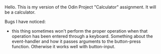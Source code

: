 Hello. This is my version of the Odin Project "Calculator" assignment. It 
will be a calculator.

Bugs I have noticed:

- this thing sometimes won't perform the proper operation when that operation
has been entered through a keyboard. Something about the event-handler
and how it passes arguments to the button-press function. Otherwise
it works well with button-input.